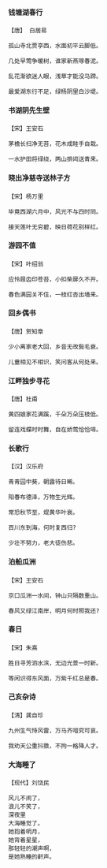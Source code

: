 <!-- 
title: 疫情期间
from: 诗歌教学
create: 2019-04-28
tags: 诗歌,唐诗
-->

#### 钱塘湖春行

```
【唐】 白居易

孤山寺北贾亭西，水面初平云脚低。

几处早莺争暖树，谁家新燕啄春泥。

乱花渐欲迷人眼，浅草才能没马蹄。

最爱湖东行不足，绿杨阴里白沙堤。
```

#### 书湖阴先生壁

```
【宋】王安石

茅檐长扫净无苔，花木成畦手自栽。

一水护田将绿绕，两山排闼送青来。
```

#### 晓出净慈寺送林子方

```
【宋】杨万里

毕竟西湖六月中，风光不与四时同。

接天莲叶无穷碧，映日荷花别样红。
```

#### 游园不值

```
【宋】叶绍翁

应怜屐齿印苍苔，小扣柴扉久不开。

春色满园关不住，一枝红杏出墙来。
```


#### 回乡偶书

```
【唐】贺知章

少小离家老大回，乡音无改鬓毛衰。

儿童相见不相识，笑问客从何处来。
```

#### 江畔独步寻花

```
【唐】杜甫

黄四娘家花满蹊，千朵万朵压枝低。

留连戏蝶时时舞，自在娇莺恰恰啼。
```

#### 长歌行

```
【汉】汉乐府

青青园中葵，朝露待日晞。

阳春布德泽，万物生光辉。

常恐秋节至，焜黄华叶衰。

百川东到海，何时复西归?

少壮不努力，老大徒伤悲。
```

#### 泊船瓜洲

```
【宋】王安石

京口瓜洲一水间，钟山只隔数重山。

春风又绿江南岸，明月何时照我还?
```

#### 春日

```
【宋】朱熹

胜日寻芳泗水滨，无边光景一时新。

等闲识得东风面，万紫千红总是春。
```

#### 己亥杂诗

```
【清】龚自珍

九州生气恃风雷，万马齐喑究可哀。

我劝天公重抖擞，不拘一格降人才。
```

#### 大海睡了

```
【现代】刘饶民

风儿不闹了，
浪儿不笑了，
深夜里
大海睡觉了。
她抱着明月，
她背着星星，
那轻轻的潮声啊，
是她熟睡的鼾声。
```

